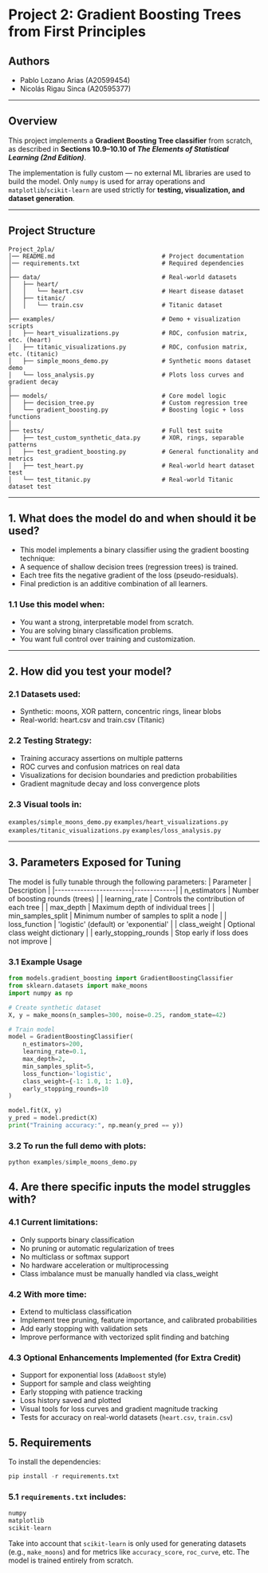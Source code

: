 # Project 2: Gradient Boosting Trees from First Principles
## Authors
- Pablo Lozano Arias    (A20599454)  
- Nicolás Rigau Sinca   (A20595377)

---

## Overview

This project implements a **Gradient Boosting Tree classifier** from scratch, as described in **Sections 10.9–10.10 of _The Elements of Statistical Learning (2nd Edition)_**.

The implementation is fully custom — no external ML libraries are used to build the model. Only `numpy` is used for array operations and `matplotlib`/`scikit-learn` are used strictly for **testing, visualization, and dataset generation**.

---

## Project Structure

```plaintext
Project_2pla/
│── README.md                              # Project documentation
│── requirements.txt                       # Required dependencies
│
├── data/                                  # Real-world datasets
│   ├── heart/
│   │   └── heart.csv                      # Heart disease dataset
│   ├── titanic/
│   │   └── train.csv                      # Titanic dataset
│
├── examples/                              # Demo + visualization scripts
│   ├── heart_visualizations.py            # ROC, confusion matrix, etc. (heart)
│   ├── titanic_visualizations.py          # ROC, confusion matrix, etc. (titanic)
│   ├── simple_moons_demo.py               # Synthetic moons dataset demo
│   └── loss_analysis.py                   # Plots loss curves and gradient decay
│
├── models/                                # Core model logic
│   ├── decision_tree.py                   # Custom regression tree
│   └── gradient_boosting.py               # Boosting logic + loss functions
│
├── tests/                                 # Full test suite
│   ├── test_custom_synthetic_data.py      # XOR, rings, separable patterns
│   ├── test_gradient_boosting.py          # General functionality and metrics
│   ├── test_heart.py                      # Real-world heart dataset test
│   └── test_titanic.py                    # Real-world Titanic dataset test

```
---

## 1. What does the model do and when should it be used?
- This model implements a binary classifier using the gradient boosting technique:
- A sequence of shallow decision trees (regression trees) is trained.
- Each tree fits the negative gradient of the loss (pseudo-residuals).
- Final prediction is an additive combination of all learners.

### 1.1 Use this model when:
- You want a strong, interpretable model from scratch.
- You are solving binary classification problems.
- You want full control over training and customization.

---

## 2. How did you test your model?

### 2.1 Datasets used:
- Synthetic: moons, XOR pattern, concentric rings, linear blobs
- Real-world: heart.csv and train.csv (Titanic)

### 2.2 Testing Strategy:
- Training accuracy assertions on multiple patterns
- ROC curves and confusion matrices on real data
- Visualizations for decision boundaries and prediction probabilities
- Gradient magnitude decay and loss convergence plots

### 2.3 Visual tools in:
`examples/simple_moons_demo.py`
`examples/heart_visualizations.py`
`examples/titanic_visualizations.py`
`examples/loss_analysis.py`

---

## 3. Parameters Exposed for Tuning
The model is fully tunable through the following parameters:
| Parameter               | Description |
|------------------------|-------------|
| n_estimators         | Number of boosting rounds (trees) |
| learning_rate        | Controls the contribution of each tree |
| max_depth            | Maximum depth of individual trees |
| min_samples_split    | Minimum number of samples to split a node |
| loss_function        | 'logistic' (default) or 'exponential' |
| class_weight         | Optional class weight dictionary |
| early_stopping_rounds | Stop early if loss does not improve |

### 3.1 Example Usage
```python
from models.gradient_boosting import GradientBoostingClassifier
from sklearn.datasets import make_moons
import numpy as np

# Create synthetic dataset
X, y = make_moons(n_samples=300, noise=0.25, random_state=42)

# Train model
model = GradientBoostingClassifier(
    n_estimators=200,
    learning_rate=0.1,
    max_depth=2,
    min_samples_split=5,
    loss_function='logistic',
    class_weight={-1: 1.0, 1: 1.0},
    early_stopping_rounds=10
)

model.fit(X, y)
y_pred = model.predict(X)
print("Training accuracy:", np.mean(y_pred == y))
```
### 3.2 To run the full demo with plots:
```python
python examples/simple_moons_demo.py
```

## 4. Are there specific inputs the model struggles with?
### 4.1 Current limitations:

- Only supports binary classification
- No pruning or automatic regularization of trees
- No multiclass or softmax support
- No hardware acceleration or multiprocessing
- Class imbalance must be manually handled via class_weight

### 4.2 With more time:
- Extend to multiclass classification
- Implement tree pruning, feature importance, and calibrated probabilities
- Add early stopping with validation sets
- Improve performance with vectorized split finding and batching

### 4.3 Optional Enhancements Implemented (for Extra Credit)
- Support for exponential loss (`AdaBoost` style)
- Support for sample and class weighting
- Early stopping with patience tracking
- Loss history saved and plotted
- Visual tools for loss curves and gradient magnitude tracking
- Tests for accuracy on real-world datasets (`heart.csv`, `train.csv`)

## 5. Requirements

To install the dependencies:
```python
pip install -r requirements.txt
```

### 5.1 `requirements.txt` includes:

```python
numpy
matplotlib
scikit-learn
```

Take into account that `scikit-learn` is only used for generating datasets (e.g., `make_moons`) and for metrics like `accuracy_score`, `roc_curve`, etc. The model is trained entirely from scratch.